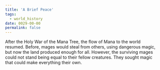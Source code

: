 ```yaml
---
title: 'A Brief Peace'
tags:
  - world_history
date: 0029-00-00
permalink: false
---
```

After the Holy War of the Mana Tree, the flow of Mana to the world resumed. Before, mages would steal from others, using dangerous magic, but now the land produced enough for all. However, the surviving mages could not stand being equal to their fellow creatures. They sought magic that could make everything their own.